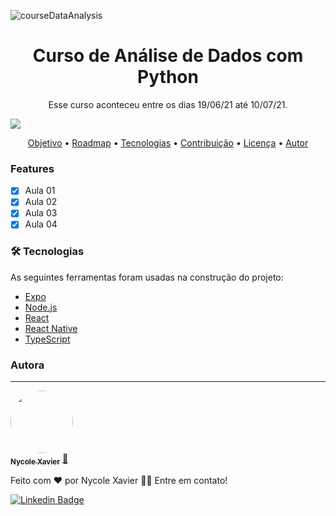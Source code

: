 ![courseDataAnalysis](https://user-images.githubusercontent.com/74930052/125856282-e0c00f6f-9336-43ac-9db4-c44141f059fe.png)

<h1 align="center">Curso de Análise de Dados com Python</h1>

<p align="center">Esse curso aconteceu entre os dias 19/06/21 até 10/07/21. </p>

<img src="https://img.shields.io/static/v1?label=Status&message=Finish&color=32cd32&style=for-the-badge&logo=ghost"/>

<p align="center">
 <a href="#objetivo">Objetivo</a> •
 <a href="#roadmap">Roadmap</a> • 
 <a href="#tecnologias">Tecnologias</a> • 
 <a href="#contribuicao">Contribuição</a> • 
 <a href="#licenc-a">Licença</a> • 
 <a href="#autor">Autor</a>
</p>

### Features

- [x] Aula 01
- [x] Aula 02
- [x] Aula 03
- [x] Aula 04

### 🛠 Tecnologias

As seguintes ferramentas foram usadas na construção do projeto:

- [Expo](https://expo.io/)
- [Node.js](https://nodejs.org/en/)
- [React](https://pt-br.reactjs.org/)
- [React Native](https://reactnative.dev/)
- [TypeScript](https://www.typescriptlang.org/)

### Autora
---

<a href="https://blog.rocketseat.com.br/author/thiago/">
 <img style="border-radius: 50%;" src="![eu](https://user-images.githubusercontent.com/74930052/125859898-562faa03-d96f-45dc-a866-ef316f23c519.jpeg)" width="100px;" alt=""/>
 <br />
 <sub><b>Nycole Xavier</b></sub></a> <a href="https://blog.rocketseat.com.br/author/thiago//" title="Rocketseat">🚀</a>


Feito com ❤️ por Nycole Xavier 👋🏽 Entre em contato!

[![Linkedin Badge](https://img.shields.io/badge/-NycoleXavier-blue?style=flat-square&logo=Linkedin&logoColor=white&link=https://https://www.linkedin.com/in/nycole-xavier-641271202/)](https://www.linkedin.com/in/nycole-xavier-641271202/) 

